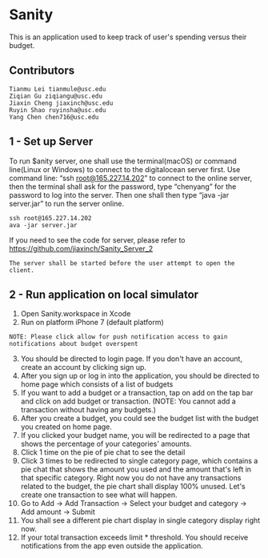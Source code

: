 # Sanity

This is an application used to keep track of user's spending versus their budget.

## Contributors
    Tianmu Lei tianmule@usc.edu
    Ziqian Gu ziqiangu@usc.edu
    Jiaxin Cheng jiaxinch@usc.edu
    Ruyin Shao ruyinsha@usc.edu
    Yang Chen chen716@usc.edu
    
## 1 - Set up Server
  To run $anity server, one shall use the terminal(macOS) or command line(Linux or Windows) to connect to the digitalocean server first. Use command line: “ssh root@165.227.14.202” to connect to the online server, then the terminal shall ask for the password, type “chenyang” for the password to log into the server. Then one shall then type “java -jar server.jar” to run the server online. 
  ```
  ssh root@165.227.14.202
  ava -jar server.jar
  ```
  If you need to see the code for server, please refer to https://github.com/jiaxinch/Sanity_Server_2

```
The server shall be started before the user attempt to open the client.
```

## 2 - Run application on local simulator
  1) Open Sanity.workspace in Xcode
  2) Run on platform iPhone 7 (default platform)
  ```
  NOTE: Please click allow for push notification access to gain notifications about budget overspent
  ```
  3) You should be directed to login page. If you don't have an account, create an account by clicking sign up.
  4) After you sign up or log in into the application, you should be directed to home page which consists of a list of budgets
  5) If you want to add a budget or a transaction, tap on add on the tap bar and click on add budget or transaction. (NOTE: You cannot add a transaction without having any budgets.)
  6) After you create a budget, you could see the budget list with the budget you created on home page.
  7) If you clicked your budget name, you will be redirected to a page that shows the percentage of your categories' amounts.
  8) Click 1 time on the pie of pie chat to see the detail
  9) Click 3 times to be redirected to single category page, which contains a pie chat that shows the amount you used and the amount that's left in that specific category. Right now you do not have any transactions related to the budget, the pie chart shall display 100% unused. Let's create one transaction to see what will happen.
  10) Go to Add -> Add Transaction -> Select your budget and category -> Add amount -> Submit
  11) You shall see a different pie chart display in single category display right now.
  12) If your total transaction exceeds limit * threshold. You should receive notifications from the app even outside the application.
  
